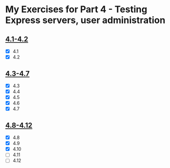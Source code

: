 # My Exercises for Part 4 - Testing Express servers, user administration

## [4.1-4.2](https://fullstackopen.com/en/part4/structure_of_backend_application_introduction_to_testing#exercises-4-1-4-2)
- [x] 4.1
- [x] 4.2

## [4.3-4.7](https://fullstackopen.com/en/part4/structure_of_backend_application_introduction_to_testing#exercises-4-3-4-7)
- [x] 4.3
- [x] 4.4
- [x] 4.5
- [x] 4.6
- [x] 4.7

## [4.8-4.12](https://fullstackopen.com/en/part4/testing_the_backend#exercises-4-8-4-12)
- [x] 4.8
- [x] 4.9
- [x] 4.10
- [ ] 4.11
- [ ] 4.12